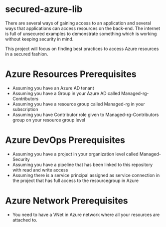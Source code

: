 # secured-azure-lib
There are several ways of gaining access to an application and several ways that applications can access resources on the back-end. The internet is full of unsecured examples to demonstrate something which is working without keeping security in mind. 

This project will focus on finding best practices to access Azure resources in a secured fashion.

# Azure Resources Prerequisites
- Assuming you have an Azure AD tenant 
- Assuming you have a Group in your Azure AD called Managed-rg-Contributors
- Assuming you have a resource group called Managed-rg in your subscription
- Assuming you have Contributor role given to Managed-rg-Contributors group on your resource group level

# Azure DevOps Prerequisites
- Assuming you have a project in your organization level called Managed-Security
- Assuming you have a pipeline that has been linked to this repository with read and write access
- Assuming there is a service principal assigned as service connection in the project that has full access to the resourcegroup in Azure

# Azure Network Prerequisites
- You need to have a VNet in Azure network where all your resources are attached to.